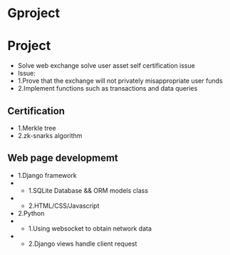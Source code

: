 # Gproject
# Project 
- Solve web exchange solve user asset self certification issue 
- Issue:
-   1.Prove that the exchange will not privately misappropriate user funds
-   2.Implement functions such as transactions and data queries

## Certification
- 1.Merkle tree
- 2.zk-snarks algorithm

## Web page developmemt
- 1.Django framework
- - 1.SQLite Database && ORM models class
- - 2.HTML/CSS/Javascript
- 2.Python
- - 1.Using websocket to obtain network data
- - 2.Django views handle client request
